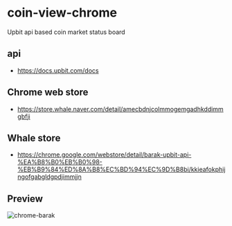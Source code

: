 # coin-view-chrome

Upbit api based coin market status board

## api

- https://docs.upbit.com/docs

## Chrome web store

- https://store.whale.naver.com/detail/amecbdnjcolmmogemgadhkddimmgbfji

## Whale store

- https://chrome.google.com/webstore/detail/barak-upbit-api-%EA%B8%B0%EB%B0%98-%EB%B9%84%ED%8A%B8%EC%BD%94%EC%9D%B8bi/kkieafokphijngofgabgldgpdjimmjjn

## Preview
![chrome-barak](https://user-images.githubusercontent.com/32512236/140358946-36e88c6b-1068-478a-9287-b3631b3cf9ec.PNG)
